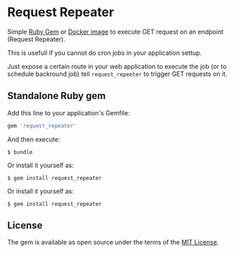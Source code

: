 # Request Repeater

Simple [Ruby Gem](https://rubygems.org/gems/request_repeater)
or [Docker image](https://hub.docker.com/r/pobble/request_repeater/) to
execute GET request on an endpoint (Request Repeater).

This is usefull if you cannot do cron jobs in your application settup.

Just expose a certain route in your web application to execute the job
(or to schedule backround job) tell `request_repeeter` to trigger GET requests on it.

## Standalone Ruby gem

Add this line to your application's Gemfile:

```ruby
gem 'request_repeater'
```

And then execute:

    $ bundle

Or install it yourself as:

    $ gem install request_repeater

Or install it yourself as:

    $ gem install request_repeater


## License

The gem is available as open source under the terms of the [MIT License](http://opensource.org/licenses/MIT).

